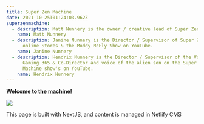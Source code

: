 ```yaml
---
title: Super Zen Machine
date: 2021-10-25T01:24:03.962Z
superzenmachine:
  - description: Matt Nunnery is the owner / creative lead of Super Zen Machine.
    name: Matt Nunnery
  - description: Janine Nunnery is the Director / Supervisor of Super Zen Machine's
      online Stores & the Moddy McFly Show on YouTube.
    name: Janine Nunnery
  - description: Hendrix Nunnery is the Director / Supervisor of the Voodoo Child
      Gaming 365 & Co-Director and voice of the alien son on the Super Zen
      Machine show's on YouTube.
    name: Hendrix Nunnery
---
```

**[Welcome to the machine! ](https://facebook.com/superzenmachine)**

![](media/szm_logo_banner_final-1-.jpg)



This page is built with NextJS, and content is managed in Netlify CMS